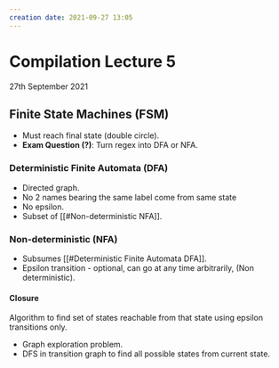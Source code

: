 ```yaml
---
creation date: 2021-09-27 13:05
---
```

#  Compilation Lecture 5
27th September 2021

## Finite State Machines (FSM)
- Must reach final state (double circle).
- **Exam Question (?)**: Turn regex into DFA or NFA.

### Deterministic Finite Automata (DFA)
- Directed graph.
- No 2 names bearing the same label come from same state
- No epsilon.
- Subset of [[#Non-deterministic NFA]].

### Non-deterministic (NFA)
- Subsumes [[#Deterministic Finite Automata DFA]].
- Epsilon transition - optional, can go at any time arbitrarily, (Non deterministic).

#### Closure
Algorithm to find set of states reachable from that state using epsilon transitions only.
- Graph exploration problem.
- DFS in transition graph to find all possible states from current state.